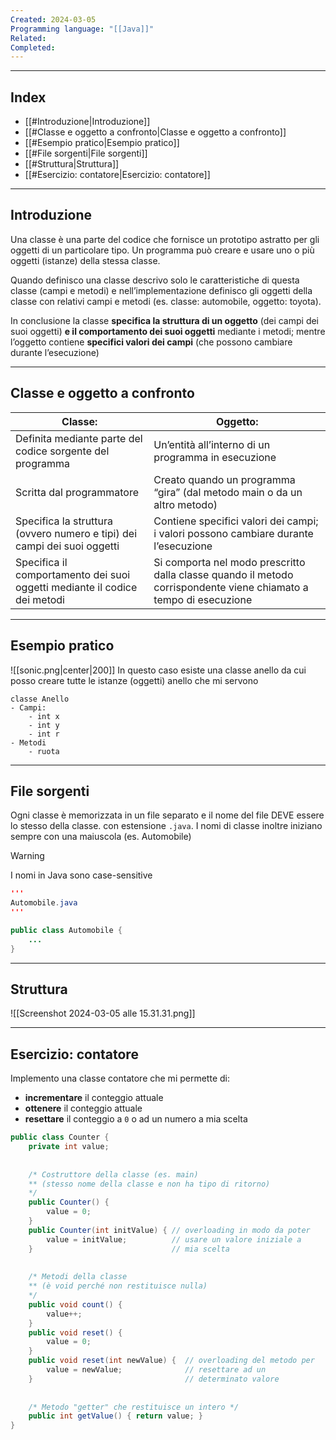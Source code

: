 ```yaml
---
Created: 2024-03-05
Programming language: "[[Java]]"
Related: 
Completed:
---
```

---
## Index

- [[#Introduzione|Introduzione]]
- [[#Classe e oggetto a confronto|Classe e oggetto a confronto]]
- [[#Esempio pratico|Esempio pratico]]
- [[#File sorgenti|File sorgenti]]
- [[#Struttura|Struttura]]
- [[#Esercizio: contatore|Esercizio: contatore]]
---
## Introduzione
Una classe è una parte del codice che fornisce un prototipo astratto per gli oggetti di un particolare tipo.
Un programma può creare e usare uno o più oggetti (istanze) della stessa classe.

Quando definisco una classe descrivo solo le caratteristiche di questa classe (campi e metodi) e nell’implementazione definisco gli oggetti della classe con relativi campi e metodi (es. classe: automobile, oggetto: toyota).

In conclusione la classe **specifica la struttura di un oggetto** (dei campi dei suoi oggetti) **e il comportamento dei suoi oggetti** mediante i metodi; mentre l’oggetto contiene **specifici valori dei campi** (che possono cambiare durante l’esecuzione)

---
## Classe e oggetto a confronto

| Classe:                                                                   | Oggetto:                                                                                                          |
| ------------------------------------------------------------------------- | ----------------------------------------------------------------------------------------------------------------- |
| Definita mediante parte del codice sorgente del programma                 | Un’entità all’interno di un programma in esecuzione                                                               |
| Scritta dal programmatore                                                 | Creato quando un programma “gira” (dal metodo main o da un altro metodo)                                          |
| Specifica la struttura (ovvero numero e tipi) dei campi dei suoi oggetti  | Contiene specifici valori dei campi; i valori possono cambiare durante l’esecuzione                               |
| Specifica il comportamento dei suoi oggetti mediante il codice dei metodi | Si comporta nel modo prescritto dalla classe quando il metodo corrispondente viene chiamato a tempo di esecuzione |

---
## Esempio pratico

![[sonic.png|center|200]]
In questo caso esiste una classe anello da cui posso creare tutte le istanze (oggetti) anello che mi servono
```
classe Anello
- Campi:
	- int x
	- int y
	- int r
- Metodi
	- ruota
```

---
## File sorgenti
Ogni classe è memorizzata in un file separato e il nome del file DEVE essere lo stesso della classe. con estensione `.java`.
I nomi di classe inoltre iniziano sempre con una maiuscola (es. Automobile)

> [!warning]
> I nomi in Java sono case-sensitive

```java
'''
Automobile.java
'''

public class Automobile {
	...
}
```

---
## Struttura

![[Screenshot 2024-03-05 alle 15.31.31.png]]

---
## Esercizio: contatore
Implemento una classe contatore che mi permette di:
- **incrementare** il conteggio attuale
- **ottenere** il conteggio attuale
- **resettare** il conteggio a `0` o ad un numero a mia scelta

```java
public class Counter {  
    private int value;  
	
	
	/* Costruttore della classe (es. main)
	** (stesso nome della classe e non ha tipo di ritorno)
	*/
    public Counter() {  
        value = 0;  
    }
    public Counter(int initValue) { // overloading in modo da poter
        value = initValue;          // usare un valore iniziale a
    }                               // mia scelta
	
	
	/* Metodi della classe
	** (è void perché non restituisce nulla)
	*/
    public void count() {  
        value++;  
    }  
    public void reset() {  
        value = 0;  
    }  
    public void reset(int newValue) {  // overloading del metodo per
		value = newValue;   		   // resettare ad un
    }                                  // determinato valore
	
	
	/* Metodo "getter" che restituisce un intero */
	public int getValue() { return value; }
}
```